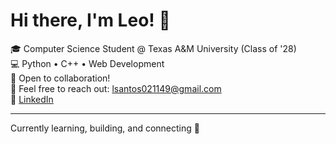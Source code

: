 # Hi there, I'm Leo! 👋

🎓 Computer Science Student @ Texas A&M University (Class of '28)  
💻 Python • C++ • Web Development  
🤝 Open to collaboration!  
📧 Feel free to reach out: lsantos021149@gmail.com  
🔗 [LinkedIn](https://www.linkedin.com/in/leonardo-sssantos/)

---

Currently learning, building, and connecting 🚀
